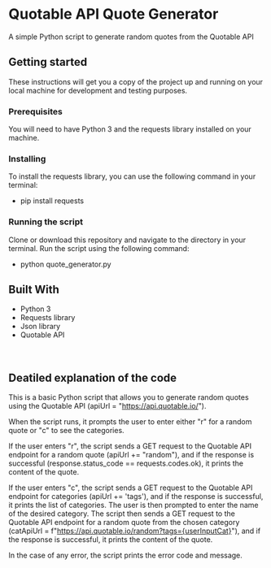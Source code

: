 # Quotable API Quote Generator

A simple Python script to generate random quotes from the Quotable API

## **Getting started**
These instructions will get you a copy of the project up and running on your local machine for development and testing purposes.

### **Prerequisites**
You will need to have Python 3 and the requests library installed on your machine.

### **Installing**

To install the requests library, you can use the following command in your terminal:
* pip install requests

### **Running the script**
Clone or download this repository and navigate to the directory in your terminal. Run the script using the following command:
* python quote_generator.py

## Built With
* Python 3
* Requests library
* Json library
* Quotable API
<br><br><br>
## Deatiled explanation of the code
This is a basic Python script that allows you to generate random quotes using the Quotable API (apiUrl = "https://api.quotable.io/").

When the script runs, it prompts the user to enter either "r" for a random quote or "c" to see the categories.

If the user enters "r", the script sends a GET request to the Quotable API endpoint for a random quote (apiUrl += "random"), and if the response is successful (response.status_code == requests.codes.ok), it prints the content of the quote.

If the user enters "c", the script sends a GET request to the Quotable API endpoint for categories (apiUrl += 'tags'), and if the response is successful, it prints the list of categories. The user is then prompted to enter the name of the desired category. The script then sends a GET request to the Quotable API endpoint for a random quote from the chosen category (catApiUrl = f"https://api.quotable.io/random?tags={userInputCat}"), and if the response is successful, it prints the content of the quote.

In the case of any error, the script prints the error code and message.
